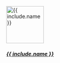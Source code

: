<div class="col-6 col-md-4 mb-4">
  <div class="card">
    <div class="card-body text-center">
      <a class="image-link" href="{{ include.url }}">
        <img src="/images/{{ include.image }}" width="100" height="100" alt="{{ include.name }}" />
      </a>
      <h5 class="card-title">
        <a href="{{ include.url }}">{{ include.name }}</a>
      </h5>
    </div>
  </div>
</div>
